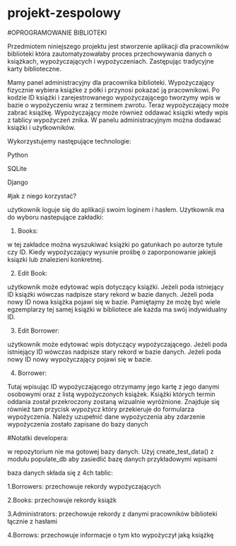 # projekt-zespolowy

#OPROGRAMOWANIE BIBLIOTEKI

Przedmiotem niniejszego projektu jest stworzenie aplikacji dla pracowników biblioteki która zautomatyzowałaby proces przechowywania danych o książkach, wypożyczających i wypożyczeniach. Zastępując tradycyjne karty biblioteczne.

Mamy panel administracyjny dla pracownika biblioteki. Wypożyczający fizycznie wybiera książke z półki i przynosi pokazać ją 
pracownikowi. Po kodzie ID książki i zarejestrowanego wypożyczającego tworzymy wpis w bazie o wypożyczeniu wraz z terminem zwrotu. Teraz 
wypożyczający może zabrać książkę. Wypożyczający może również oddawać ksiązki wtedy wpis z tablicy wypożyczeń znika. W panelu administracyjnym można 
dodawać książki i użytkowników.

Wykorzystujemy następujące technologie:

Python

SQLite

Django

#jak z niego korzystać?

użytkownik loguje się do aplikacji swoim loginem i hasłem. Użytkownik ma do wyboru nastepujące zakładki:

1. Books:

w tej zakładce można wyszukiwać książki po gatunkach po autorze tytule czy ID. Kiedy wypożyczający wysunie prośbę o zaporponowanie jakiejś ksiązki lub znalezieni konkretnej.

2. Edit Book:

użytkownik może edytować wpis dotyczący książki. Jeżeli poda istniejący ID książki wówczas nadpisze stary rekord w bazie danych. Jeżeli poda nowy ID nowa książka pojawi się w bazie. Pamiętajmy że możę być wiele egzemplarzy tej samej książki w bibliotece ale każda ma swój indywidualny ID.

3. Edit Borrower:

użytkownik może edytować wpis dotyczący wypożyczającego. Jeżeli poda istniejący ID wówczas nadpisze stary rekord w bazie danych. Jeżeli poda nowy ID nowy wypożyczający pojawi się w bazie. 

4. Borrower:

Tutaj wpisując ID wypożyczającego otrzymamy jego kartę z jego danymi osobowymi oraz z listą wypożyczonych książek. Książki których termin oddania został przekroczony zostaną wizualnie wyróżnione. Znajduje się również tam przycisk wypożycz który przekieruje do formularza wypożyczenia. Należy uzupełnić dane wypożyczenia aby zdarzenie wypożyczenia zostało zapisane do bazy danych


#Notatki developera:

w repozytorium nie ma gotowej bazy danych. Użyj create_test_data() z modułu populate_db aby zasiedlić bazę danych przykładowymi wpisami

baza danych składa się z 4ch tablic:

1.Borrowers: przechowuje rekordy wypożyczających

2.Books: przechowuje rekordy książk

3.Administrators: przechowuje rekordy z danymi pracowników biblioteki łącznie z hasłami

4.Borrows: przechowuje informacje o tym kto wypożyczył jaką książkę




